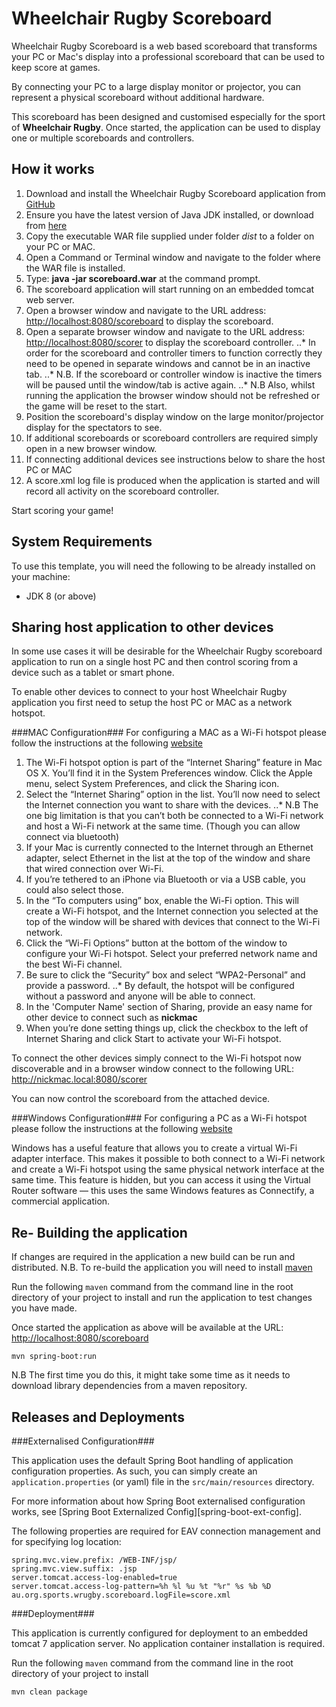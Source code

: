 Wheelchair Rugby Scoreboard
=================================================

Wheelchair Rugby Scoreboard is a web based scoreboard that transforms your PC or Mac's display 
into a professional scoreboard that can be used to keep score at games.

By connecting your PC to a large display monitor or projector, 
you can represent a physical scoreboard without additional hardware.

This scoreboard has been designed and customised especially for the sport of **Wheelchair Rugby**.
Once started, the application can be used to display one or multiple scoreboards and controllers.


How it works
-----------------------

1. Download and install the Wheelchair Rugby Scoreboard application from [GitHub](https://github.com/wraus/scoreboardWeb "Wheelchair Rugby Scoreboard")
2. Ensure you have the latest version of Java JDK installed, or download from [here](https://java.com/en/download/ "Oracle Java Download Page")
3. Copy the executable WAR file supplied under folder *dist* to a folder on your PC or MAC.
4. Open a Command or Terminal window and navigate to the folder where the WAR file is installed.
5. Type: **java -jar scoreboard.war** at the command prompt.
6. The scoreboard application will start running on an embedded tomcat web server.
7. Open a browser window and navigate to the URL address: <http://localhost:8080/scoreboard> to display the scoreboard.
8. Open a separate browser window and navigate to the URL address: <http://localhost:8080/scorer> to display the scoreboard controller.
..* In order for the scoreboard and controller timers to function correctly they need to be opened in separate windows and cannot be in an inactive tab.
..* N.B. If the scoreboard or controller window is inactive the timers will be paused until the window/tab is active again.
..* N.B Also, whilst running the application the browser window should not be refreshed or the game will be reset to the start.    
9. Position the scoreboard's display window on the large monitor/projector display for the spectators to see.
10. If additional scoreboards or scoreboard controllers are required simply open in a new browser window.
11. If connecting additional devices see instructions below to share the host PC or MAC 
12. A score.xml log file is produced when the application is started and will record all activity on the scoreboard controller.  

Start scoring your game!

System Requirements
-------------------

To use this template, you will need the following to be already installed on your machine:

- JDK 8 (or above)

Sharing host application to other devices
-----------------------------------------

In some use cases it will be desirable for the Wheelchair Rugby scoreboard application to run on a single host PC and then control scoring from a device such as a tablet or smart phone.   

To enable other devices to connect to your host Wheelchair Rugby application you first need to setup the host PC or MAC as a network hotspot. 

###MAC Configuration###
For configuring a MAC as a Wi-Fi hotspot please follow the instructions at the following [website](http://www.howtogeek.com/214053/how-to-turn-your-mac-into-a-wi-fi-hotspot/)
  
1. The Wi-Fi hotspot option is part of the “Internet Sharing” feature in Mac OS X. You’ll find it in the System Preferences window. Click the Apple menu, select System Preferences, and click the Sharing icon.
2. Select the “Internet Sharing” option in the list. You’ll now need to select the Internet connection you want to share with the devices.
..* N.B The one big limitation is that you can’t both be connected to a Wi-Fi network and host a Wi-Fi network at the same time. (Though you can allow connect via bluetooth)
3. If your Mac is currently connected to the Internet through an Ethernet adapter, select Ethernet in the list at the top of the window and share that wired connection over Wi-Fi. 
4. If you’re tethered to an iPhone via Bluetooth or via a USB cable, you could also select those.
5. In the “To computers using” box, enable the Wi-Fi option. This will create a Wi-Fi hotspot, and the Internet connection you selected at the top of the window will be shared with devices that connect to the Wi-Fi network.
6. Click the “Wi-Fi Options” button at the bottom of the window to configure your Wi-Fi hotspot. Select your preferred network name and the best Wi-Fi channel.
7. Be sure to click the “Security” box and select “WPA2-Personal” and provide a password. 
..* By default, the hotspot will be configured without a password and anyone will be able to connect.
8. In the 'Computer Name' section of Sharing, provide an easy name for other device to connect such as **nickmac** 
9. When you’re done setting things up, click the checkbox to the left of Internet Sharing and click Start to activate your Wi-Fi hotspot.

To connect the other devices simply connect to the Wi-Fi hotspot now discoverable and in a browser window connect to the following URL: <http://nickmac.local:8080/scorer>

You can now control the scoreboard from the attached device.

###Windows Configuration###
For configuring a PC as a Wi-Fi hotspot please follow the instructions at the following [website](http://lifehacker.com/turn-your-windows-10-computer-into-a-wi-fi-hotspot-1724762931)

Windows has a useful feature that allows you to create a virtual Wi-Fi adapter interface. 
This makes it possible to both connect to a Wi-Fi network and create a Wi-Fi hotspot using the same physical network interface at the same time. 
This feature is hidden, but you can access it using the Virtual Router software — this uses the same Windows features as Connectify, a commercial application.



Re- Building the application
---------------------------

If changes are required in the application a new build can be run and distributed.
N.B. To re-build the application you will need to install [maven](https://maven.apache.org/download.cgi "Maven Download")

Run the following `maven` command from the command line in the root directory of your project 
to install and run the application to test changes you have made.

Once started the application as above will be available at the URL: <http://localhost:8080/scoreboard>

```
mvn spring-boot:run
```

N.B The first time you do this, it might take some time as it needs to download library dependencies from a maven repository.


Releases and Deployments
------------------------

###Externalised Configuration###

This application uses the default Spring Boot handling of application configuration properties. As such, you can simply
create an `application.properties` (or yaml) file in the `src/main/resources` directory.

For more information about how Spring Boot externalised configuration works, see [Spring Boot Externalized Config][spring-boot-ext-config].

The following properties are required for EAV connection management and for specifying log location:


    spring.mvc.view.prefix: /WEB-INF/jsp/
    spring.mvc.view.suffix: .jsp
    server.tomcat.access-log-enabled=true
    server.tomcat.access-log-pattern=%h %l %u %t "%r" %s %b %D
    au.org.sports.wrugby.scoreboard.logFile=score.xml

###Deployment###

This application is currently configured for deployment to an embedded tomcat 7 application server. No application container installation is required.

Run the following `maven` command from the command line in the root directory of your project to install

```
mvn clean package
```

